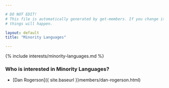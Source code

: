 ```yaml
---

# DO NOT EDIT!
# This file is automatically generated by get-members. If you change it, bad
# things will happen.

layout: default
title: "Minority Languages"

---
```


{% include interests/minority-languages.md %}

### Who is interested in Minority Languages?


* [Dan Rogerson]({ site.baseurl }}members/dan-rogerson.html)
